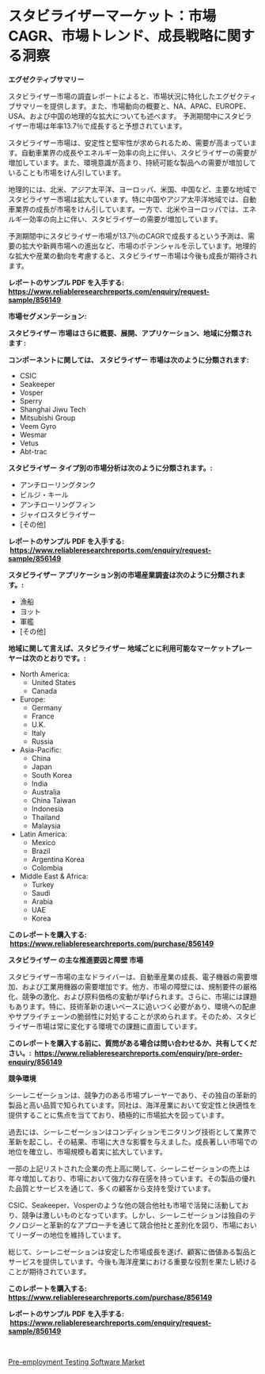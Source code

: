 <p><h1>スタビライザーマーケット：市場CAGR、市場トレンド、成長戦略に関する洞察</h1></p><p><strong>エグゼクティブサマリー</strong></p>
<p><p>スタビライザー市場の調査レポートによると、市場状況に特化したエグゼクティブサマリーを提供します。また、市場動向の概要と、NA、APAC、EUROPE、USA、および中国の地理的な拡大についても述べます。 予測期間中にスタビライザー市場は年率13.7％で成長すると予想されています。</p><p>スタビライザー市場は、安定性と堅牢性が求められるため、需要が高まっています。自動車業界の成長やエネルギー効率の向上に伴い、スタビライザーの需要が増加しています。また、環境意識が高まり、持続可能な製品への需要が増加していることも市場をけん引しています。</p><p>地理的には、北米、アジア太平洋、ヨーロッパ、米国、中国など、主要な地域でスタビライザー市場は拡大しています。特に中国やアジア太平洋地域では、自動車業界の成長が市場をけん引しています。一方で、北米やヨーロッパでは、エネルギー効率の向上に伴い、スタビライザーの需要が増加しています。</p><p>予測期間中にスタビライザー市場が13.7％のCAGRで成長するという予測は、需要の拡大や新興市場への進出など、市場のポテンシャルを示しています。地理的な拡大や産業の動向を考慮すると、スタビライザー市場は今後も成長が期待されます。</p></p>
<p><strong>レポートのサンプル PDF を入手する: <a href="https://www.reliableresearchreports.com/enquiry/request-sample/856149">https://www.reliableresearchreports.com/enquiry/request-sample/856149</a></strong></p>
<p><strong>市場セグメンテーション:</strong></p>
<p><strong> スタビライザー 市場はさらに概要、展開、アプリケーション、地域に分類されます :</strong></p>
<p><strong>コンポーネントに関しては、 スタビライザー 市場は次のように分類されます: &nbsp;</strong></p>
<p><ul><li>CSIC</li><li>Seakeeper</li><li>Vosper</li><li>Sperry</li><li>Shanghai Jiwu Tech</li><li>Mitsubishi Group</li><li>Veem Gyro</li><li>Wesmar</li><li>Vetus</li><li>Abt-trac</li></ul></p>
<p><strong> スタビライザー タイプ別の市場分析は次のように分類されます。:</strong></p>
<p><ul><li>アンチローリングタンク</li><li>ビルジ・キール</li><li>アンチローリングフィン</li><li>ジャイロスタビライザー</li><li>[その他]</li></ul></p>
<p><strong>レポートのサンプル PDF を入手する: &nbsp;<a href="https://www.reliableresearchreports.com/enquiry/request-sample/856149">https://www.reliableresearchreports.com/enquiry/request-sample/856149</a></strong></p>
<p><strong> スタビライザー アプリケーション別の市場産業調査は次のように分類されます。:</strong></p>
<p><ul><li>漁船</li><li>ヨット</li><li>軍艦</li><li>[その他]</li></ul></p>
<p><strong>地域に関して言えば、スタビライザー 地域ごとに利用可能なマーケットプレーヤーは次のとおりです。:</strong></p>
<p><ul>
    <li>
        North America:
        <ul>
            <li>United States</li>
            <li>Canada</li>
        </ul>
    </li>
    <li>
        Europe:
        <ul>
            <li>Germany</li>
            <li>France</li>
            <li>U.K.</li>
            <li>Italy</li>
            <li>Russia</li>
        </ul>
    </li>
    <li>
        Asia-Pacific:
        <ul>
            <li>China</li>
            <li>Japan</li>
            <li>South Korea</li>
            <li>India</li>
            <li>Australia</li>
            <li>China Taiwan</li>
            <li>Indonesia</li>
            <li>Thailand</li>
            <li>Malaysia</li>
        </ul>
    </li>
    <li>
        Latin America:
        <ul>
            <li>Mexico</li>
            <li>Brazil</li>
            <li>Argentina Korea</li>
            <li>Colombia</li>
        </ul>
    </li>
    <li>
        Middle East & Africa:
        <ul>
            <li>Turkey</li>
            <li>Saudi</li>
            <li>Arabia</li>
            <li>UAE</li>
            <li>Korea</li>
        </ul>
    </li>
    </ul></p>
<p><strong>このレポートを購入する: &nbsp;<a href="https://www.reliableresearchreports.com/purchase/856149">https://www.reliableresearchreports.com/purchase/856149</a></strong></p>
<p><strong>スタビライザー の主な推進要因と障壁 市場</strong></p>
<p><p>スタビライザー市場の主なドライバーは、自動車産業の成長、電子機器の需要増加、および工業用機器の需要増加です。他方、市場の障壁には、規制要件の厳格化、競争の激化、および原料価格の変動が挙げられます。さらに、市場には課題もあります。特に、技術革新の速いペースに追いつく必要があり、環境への配慮やサプライチェーンの脆弱性に対処することが求められます。そのため、スタビライザー市場は常に変化する環境での課題に直面しています。</p></p>
<p><strong>このレポートを購入する前に、質問がある場合は問い合わせるか、共有してください。:&nbsp; <a href="https://www.reliableresearchreports.com/enquiry/pre-order-enquiry/856149">https://www.reliableresearchreports.com/enquiry/pre-order-enquiry/856149</a></strong></p>
<p><strong>競争環境</strong></p>
<p><p>シーレニゼーションは、競争力のある市場プレーヤーであり、その独自の革新的製品と高い品質で知られています。同社は、海洋産業において安定性と快適性を提供することに焦点を当てており、積極的に市場拡大を図っています。</p><p>過去には、シーレニゼーションはコンディションモニタリング技術として業界で革新を起こし、その結果、市場に大きな影響を与えました。成長著しい市場での地位を確立し、市場規模も着実に拡大しています。</p><p>一部の上記リストされた企業の売上高に関して、シーレニゼーションの売上は年々増加しており、市場において強力な存在感を持っています。その製品の優れた品質とサービスを通じて、多くの顧客から支持を受けています。</p><p>CSIC、Seakeeper、Vosperのような他の競合他社も市場で活発に活動しており、競争は激しいものとなっています。しかし、シーレニゼーションは独自のテクノロジーと革新的なアプローチを通じて競合他社と差別化を図り、市場においてリーダーの地位を維持しています。</p><p>総じて、シーレニゼーションは安定した市場成長を遂げ、顧客に価値ある製品とサービスを提供しています。今後も海洋産業における重要な役割を果たし続けることが期待されています。</p></p>
<p><strong>このレポートを購入する: &nbsp; <a href="https://www.reliableresearchreports.com/purchase/856149">https://www.reliableresearchreports.com/purchase/856149</a></strong></p>
<p><strong>レポートのサンプル PDF を入手する: &nbsp;<a href="https://www.reliableresearchreports.com/enquiry/request-sample/856149">https://www.reliableresearchreports.com/enquiry/request-sample/856149</a></strong><strong></strong></p>
<p>&nbsp;</p>
<p><p><a href="https://natural-crush-b99.notion.site/Pre-employment-Testing-Software-Market-Centers-on-Aspects-such-as-Market-Growth-Market-Share-Marke-76680debc9b544719c65e9872a7cecb0">Pre-employment Testing Software Market</a></p></p>